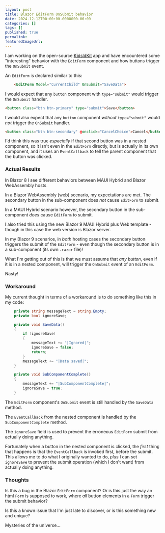 ```yaml
---
layout: post
title: Blazor EditForm OnSubmit behavior
date: 2024-12-12T00:00:00.0000000-06:00
categories: []
tags: []
published: true
permalink: 
featuredImageUrl: 
---
```

I am working on the open-source [KidsIdKit](https://github.com/missingchildrenmn/KidsIdKit) app and have encountered some "interesting" behavior with the `EditForm` component and how buttons trigger the `OnSubmit` event.

An `EditForm` is declared similar to this:

```html
    <EditForm Model="CurrentChild" OnSubmit="SaveData">
```

I would expect that any `button` component with `type="submit"` would trigger the `OnSubmit` handler.

```html
<button class="btn btn-primary" type="submit">Save</button>
```

I would also expect that any `button` component _without_ `type="submit"` would _not_ trigger the `OnSubmit` handler.

```html
<button class="btn btn-secondary" @onclick="CancelChoice">Cancel</button>
```

I'd think this was true _especially_ if that second button was in a nested component, so it isn't even in the `EditForm` directly, but is actually in its own component, and it uses an `EventCallback` to tell the parent component that the button was clicked.

### Actual Results

In Blazor 8 I see different behaviors between MAUI Hybrid and Blazor WebAssembly hosts.

In a Blazor WebAssembly (web) scenario, my expectations are met. The secondary button in the sub-component does _not_ cause `EditForm` to submit.

In a MAUI Hybrid scenario however, the secondary button in the sub-component _does_ cause `EditForm` to submit.

I also tried this using the new Blazor 9 MAUI Hybrid plus Web template - though in this case the web version is Blazor server.

In my Blazor 9 scenarios, in _both_ hosting cases the secondary button triggers the submit of the `EditForm` - even though the secondary button is in a sub-component (its own `.razor` file)!

What I'm getting out of this is that we must assume that _any button_, even if it is in a nested component, will trigger the `OnSubmit` event of an `EditForm`.

Nasty!

### Workaround

My current thought in terms of a workaround is to do something like this in my code:

```c#
    private string messageText = string.Empty;
    private bool ignoreSave;

    private void SaveData()
    {
        if (ignoreSave)
        {
            messageText += "|Ignored|";
            ignoreSave = false;
            return;
        }
        messageText += "|Data saved|";
    }

    private void SubComponentComplete()
    {
        messageText += "|SubComponentComplete|";
        ignoreSave = true;
    }
```

The `EditForm` component's `OnSubmit` event is still handled by the `SaveData` method.

The `EventCallback` from the nested component is handled by the `SubComponentComplete` method.

The `ignoreSave` field is used to prevent the erroneous `EditForm` submit from actually doing anything.

Fortunately when a button in the nested component is clicked, the _first_ thing that happens is that the `EventCallback` is invoked first, before the submit. This allows me to do what I originally wanted to do, _plus_ I can set `ignoreSave` to prevent the submit operation (which I don't want) from actually doing anything.

### Thoughts

Is this a bug in the Blazor `EditForm` component? Or is this just the way an html `Form` is supposed to work, where _all_ button elements in a `Form` trigger the submit behavior?

Is this a known issue that I'm just late to discover, or is this something new and unique?

Mysteries of the universe...